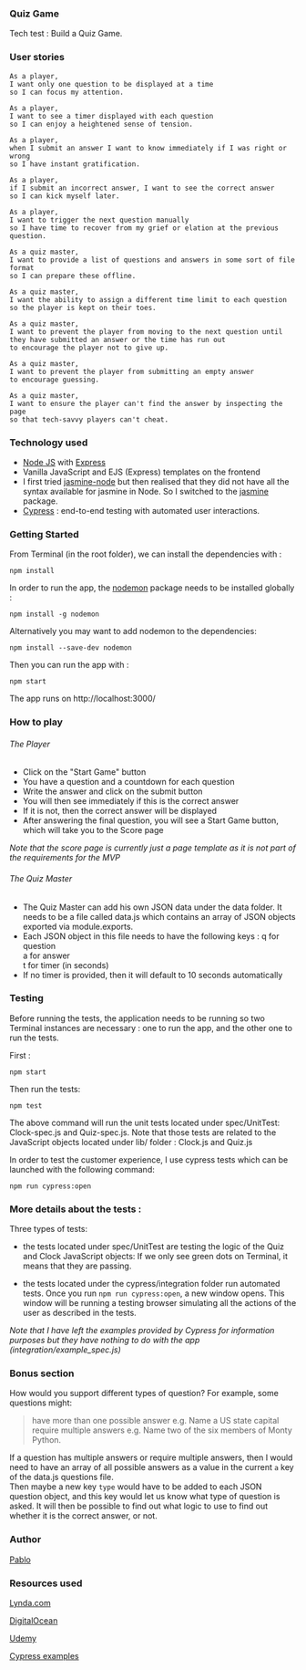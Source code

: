 ###  Quiz Game

Tech test : Build a Quiz Game.


### User stories

```
As a player,
I want only one question to be displayed at a time
so I can focus my attention.

As a player,
I want to see a timer displayed with each question
so I can enjoy a heightened sense of tension.

As a player,
when I submit an answer I want to know immediately if I was right or wrong
so I have instant gratification.

As a player,
if I submit an incorrect answer, I want to see the correct answer
so I can kick myself later.

As a player,
I want to trigger the next question manually
so I have time to recover from my grief or elation at the previous question.

As a quiz master,
I want to provide a list of questions and answers in some sort of file format
so I can prepare these offline.

As a quiz master,
I want the ability to assign a different time limit to each question
so the player is kept on their toes.

As a quiz master,
I want to prevent the player from moving to the next question until they have submitted an answer or the time has run out
to encourage the player not to give up.

As a quiz master,
I want to prevent the player from submitting an empty answer
to encourage guessing.

As a quiz master,
I want to ensure the player can't find the answer by inspecting the page
so that tech-savvy players can't cheat.
```

### Technology used

- [Node JS](https://nodejs.org/en/) with [Express](https://expressjs.com/)
- Vanilla JavaScript and EJS (Express) templates on the frontend
- I first tried [jasmine-node](https://github.com/mhevery/jasmine-node) but then realised that they did not have all the syntax available for jasmine in Node. So I switched to the [jasmine](https://jasmine.github.io/setup/nodejs.html) package.
- [Cypress](https://www.cypress.io/) : end-to-end testing with automated user interactions.


### Getting Started


From Terminal (in the root folder), we can install the dependencies with :

```
npm install

```

In order to run the app, the [nodemon](https://github.com/remy/nodemon) package needs to be installed globally :

```
npm install -g nodemon
```
Alternatively you may want to add nodemon to the dependencies:

```
npm install --save-dev nodemon
```

Then you can run the app with :

```
npm start
```

The app runs on http://localhost:3000/

### How to play

###### The Player
- Click on the "Start Game" button
- You have a question and a countdown for each question
- Write the answer and click on the submit button
- You will then see immediately if this is the correct answer
- If it is not, then the correct answer will be displayed
- After answering the final question, you will see a Start Game button, which will take you to the Score page

_Note that the score page is currently just a page template as it is not part of the requirements for the MVP_

###### The Quiz Master

- The Quiz Master can add his own JSON data under the data folder. It needs to be a file called data.js which contains an array of JSON objects exported via module.exports.
- Each JSON object in this file needs to have the following keys :
q for question  
a for answer  
t for timer (in seconds)
- If no timer is provided, then it will default to 10 seconds automatically

### Testing

Before running the tests, the application needs to be running so two Terminal instances are necessary : one to run the app, and the other one to run the tests.

First :

```
npm start
```

Then run the tests:

```
npm test
```

The above command will run the unit tests located under spec/UnitTest: Clock-spec.js
and Quiz-spec.js. Note that those tests are related to the JavaScript objects located under
lib/ folder :  Clock.js and Quiz.js

In order to test the customer experience, I use cypress tests which can be launched with the following command:

```
npm run cypress:open
```

### More details about the tests :

Three types of tests:

- the tests located under spec/UnitTest are testing the logic of the Quiz and Clock JavaScript objects:
If we only see green dots on Terminal, it means that they are passing.

- the tests located under the cypress/integration folder run automated tests. Once you run  ```npm run cypress:open```, a new window opens. This window will be running a testing browser simulating all the actions of the user as described in the tests.

_Note that I have left the examples provided by Cypress for information purposes but they have nothing to do with the app (integration/example_spec.js)_

###  Bonus section

How would you support different types of question? For example, some questions might:

> have more than one possible answer e.g. Name a US state capital
> require multiple answers
> e.g. Name two of the six members of Monty Python.

If a question has multiple answers or require multiple answers, then I would need to have an array of all possible answers as a value in the current ```a``` key of the data.js questions file.  
Then maybe a new key ```type``` would have to be added to each JSON question object, and this key would let us know what type of question is asked. It will then be possible to find out what logic to use to find out whether it is the correct answer, or not.


###  Author

[Pablo](https://github.com/Pablo123GitHub)


### Resources used

[Lynda.com](https://www.lynda.com/JavaScript-tutorials/Vanilla-JavaScript-Binding-Propagation/636139-2.html)

[DigitalOcean](https://www.digitalocean.com/community/tutorials/how-to-use-node-js-request-and-cheerio-to-set-up-simple-web-scraping)

[Udemy](https://www.udemy.com/the-web-developer-bootcamp/)

[Cypress examples](https://example.cypress.io/)

